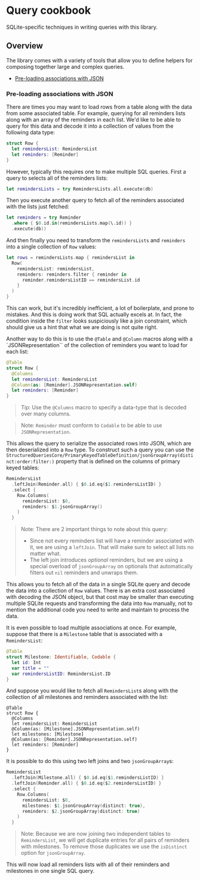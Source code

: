 # Query cookbook

SQLite-specific techniques in writing queries with this library.

## Overview

The library comes with a variety of tools that allow you to define helpers for composing together
large and complex queries.

* [Pre-loading associations with JSON](#Pre-loading-associations-with-JSON)

### Pre-loading associations with JSON

There are times you may want to load rows from a table along with the data from some associated
table. For example, querying for all reminders lists along with an array of the reminders in each
list. We'd like to be able to query for this data and decode it into a collection of values
from the following data type:

```swift
struct Row {
  let remindersList: RemindersList
  let reminders: [Reminder]
}
```

However, typically this requires one to make multiple SQL queries. First a query to selects all
of the reminders lists:

```swift
let remindersLists = try RemindersLists.all.execute(db)
```

Then you execute another query to fetch all of the reminders associated with the lists just
fetched:

```swift
let reminders = try Reminder
  .where { $0.id.in(remindersLists.map(\.id)) }
  .execute(db))
```

And then finally you need to transform the `remindersLists` and `reminders` into a single collection
of `Row` values:

```swift
let rows = remindersLists.map { remindersList in
  Row(
    remindersList: remindersList,
    reminders: reminders.filter { reminder in
      reminder.remindersListID == remindersList.id
    }
  )
}
```

This can work, but it's incredibly inefficient, a lot of boilerplate, and prone to mistakes. And
this is doing work that SQL actually excels at. In fact, the condition inside the `filter` looks
suspiciously like a join constraint, which should give us a hint that what we are doing is not
quite right.

Another way to do this is to use the `@Table` and `@Column` macros along with a
`JSONRepresentation`` of the collection of reminders you want to load for each list:

```swift
@Table
struct Row {
  @Columns
  let remindersList: RemindersList
  @Column(as: [Reminder].JSONRepresentation.self)
  let reminders: [Reminder]
}
```

> Tip: Use the `@Columns` macro to specify a data-type that is decoded over many columns.

> Note: `Reminder` must conform to `Codable` to be able to use `JSONRepresentation`.

This allows the query to serialize the associated rows into JSON, which are then deserialized into
a `Row` type. To construct such a query you can use the
``StructuredQueriesCore/PrimaryKeyedTableDefinition/jsonGroupArray(distinct:order:filter:)``
property that is defined on the columns of primary keyed tables:

```swift
RemindersList
  .leftJoin(Reminder.all) { $0.id.eq($1.remindersListID) }
  .select {
    Row.Columns(
      remindersList: $0,
      reminders: $1.jsonGroupArray()
    )
  }
```

> Note: There are 2 important things to note about this query:
>
>   * Since not every reminders list will have a reminder associated with it, we are using a
>     `leftJoin`. That will make sure to select all lists no matter what.
>   * The left join introduces _optional_ reminders, but we are using a special overload of
>     `jsonGroupArray` on optionals that automatically filters out `nil` reminders and unwraps them.

This allows you to fetch all of the data in a single SQLite query and decode the data into a
collection of `Row` values. There is an extra cost associated with decoding the JSON object,
but that cost may be smaller than executing multiple SQLite requests and transforming the data
into `Row` manually, not to mention the additional code you need to write and maintain to process
the data.

It is even possible to load multiple associations at once. For example, suppose that there is a
`Milestone` table that is associated with a `RemindersList`:

```swift
@Table
struct Milestone: Identifiable, Codable {
  let id: Int
  var title = ""
  var remindersListID: RemindersList.ID
}
```

And suppose you would like to fetch all `RemindersList`s along with the collection of all milestones
and reminders associated with the list:

```struct
@Table
struct Row {
  @Columns
  let remindersList: RemindersList
  @Column(as: [Milestone].JSONRepresentation.self)
  let milestones: [Milestone]
  @Column(as: [Reminder].JSONRepresentation.self)
  let reminders: [Reminder]
}
```

It is possible to do this using two left joins and two `jsonGroupArray`s:

```swift
RemindersList
  .leftJoin(Milestone.all) { $0.id.eq($1.remindersListID) }
  .leftJoin(Reminder.all) { $0.id.eq($2.remindersListID) }
  .select {
    Row.Columns(
      remindersList: $0,
      milestones: $1.jsonGroupArray(distinct: true),
      reminders: $2.jsonGroupArray(distinct: true)
    )
  }
```

> Note: Because we are now joining two independent tables to `RemindersList`, we will get duplicate
> entries for all pairs of reminders with milestones. To remove those duplicates we use the
> `isDistinct` option for `jsonGroupArray`.

This will now load all reminders lists with all of their reminders and milestones in one single
SQL query.
